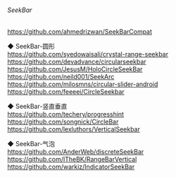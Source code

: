 ###### SeekBar

https://github.com/ahmedrizwan/SeekBarCompat

◆ SeekBar-圆形  
https://github.com/syedowaisali/crystal-range-seekbar  
https://github.com/devadvance/circularseekbar  
https://github.com/JesusM/HoloCircleSeekBar  
https://github.com/neild001/SeekArc  
https://github.com/milosmns/circular-slider-android  
https://github.com/feeeei/CircleSeekbar  


◆ SeekBar-竖直垂直  
https://github.com/techery/progresshint  
https://github.com/songnick/CircleBar    
https://github.com/lexluthors/VerticalSeekbar  


◆ SeekBar-气泡  
https://github.com/AnderWeb/discreteSeekBar  
https://github.com/ITheBK/RangeBarVertical  
https://github.com/warkiz/IndicatorSeekBar  

